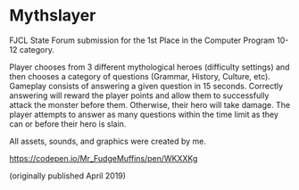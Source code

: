 # Mythslayer
FJCL State Forum submission for the 1st Place in the Computer Program 10-12 category.

Player chooses from 3 different mythological heroes (difficulty settings) and then chooses a category of questions (Grammar, History, Culture, etc). Gameplay consists of answering a given question in 15 seconds. Correctly answering will reward the player points and allow them to successfully attack the monster before them. Otherwise, their hero will take damage. The player attempts to answer as many questions within the time limit as they can or before their hero is slain.

All assets, sounds, and graphics were created by me.

https://codepen.io/Mr_FudgeMuffins/pen/WKXXKg

(originally published April 2019)
